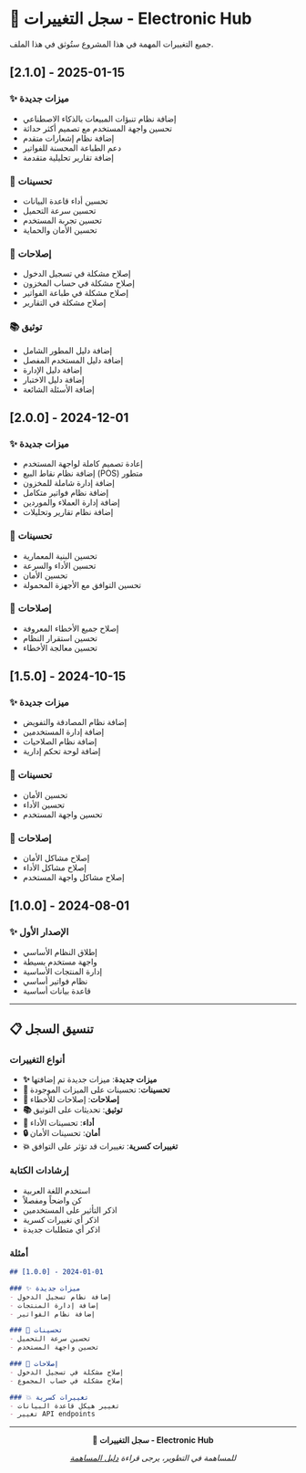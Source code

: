 # 📝 سجل التغييرات - Electronic Hub

جميع التغييرات المهمة في هذا المشروع ستُوثق في هذا الملف.

## [2.1.0] - 2025-01-15

### ✨ ميزات جديدة
- إضافة نظام تنبؤات المبيعات بالذكاء الاصطناعي
- تحسين واجهة المستخدم مع تصميم أكثر حداثة
- إضافة نظام إشعارات متقدم
- دعم الطباعة المحسنة للفواتير
- إضافة تقارير تحليلية متقدمة

### 🔧 تحسينات
- تحسين أداء قاعدة البيانات
- تحسين سرعة التحميل
- تحسين تجربة المستخدم
- تحسين الأمان والحماية

### 🐛 إصلاحات
- إصلاح مشكلة في تسجيل الدخول
- إصلاح مشكلة في حساب المخزون
- إصلاح مشكلة في طباعة الفواتير
- إصلاح مشكلة في التقارير

### 📚 توثيق
- إضافة دليل المطور الشامل
- إضافة دليل المستخدم المفصل
- إضافة دليل الإدارة
- إضافة دليل الاختبار
- إضافة الأسئلة الشائعة

## [2.0.0] - 2024-12-01

### ✨ ميزات جديدة
- إعادة تصميم كاملة لواجهة المستخدم
- إضافة نظام نقاط البيع (POS) متطور
- إضافة إدارة شاملة للمخزون
- إضافة نظام فواتير متكامل
- إضافة إدارة العملاء والموردين
- إضافة نظام تقارير وتحليلات

### 🔧 تحسينات
- تحسين البنية المعمارية
- تحسين الأداء والسرعة
- تحسين الأمان
- تحسين التوافق مع الأجهزة المحمولة

### 🐛 إصلاحات
- إصلاح جميع الأخطاء المعروفة
- تحسين استقرار النظام
- تحسين معالجة الأخطاء

## [1.5.0] - 2024-10-15

### ✨ ميزات جديدة
- إضافة نظام المصادقة والتفويض
- إضافة إدارة المستخدمين
- إضافة نظام الصلاحيات
- إضافة لوحة تحكم إدارية

### 🔧 تحسينات
- تحسين الأمان
- تحسين الأداء
- تحسين واجهة المستخدم

### 🐛 إصلاحات
- إصلاح مشاكل الأمان
- إصلاح مشاكل الأداء
- إصلاح مشاكل واجهة المستخدم

## [1.0.0] - 2024-08-01

### ✨ الإصدار الأول
- إطلاق النظام الأساسي
- واجهة مستخدم بسيطة
- إدارة المنتجات الأساسية
- نظام فواتير أساسي
- قاعدة بيانات أساسية

---

## 📋 تنسيق السجل

### أنواع التغييرات
- **✨ ميزات جديدة**: ميزات جديدة تم إضافتها
- **🔧 تحسينات**: تحسينات على الميزات الموجودة
- **🐛 إصلاحات**: إصلاحات للأخطاء
- **📚 توثيق**: تحديثات على التوثيق
- **🚀 أداء**: تحسينات الأداء
- **🔒 أمان**: تحسينات الأمان
- **💥 تغييرات كسرية**: تغييرات قد تؤثر على التوافق

### إرشادات الكتابة
- استخدم اللغة العربية
- كن واضحاً ومفصلاً
- اذكر التأثير على المستخدمين
- اذكر أي تغييرات كسرية
- اذكر أي متطلبات جديدة

### أمثلة
```markdown
## [1.0.0] - 2024-01-01

### ✨ ميزات جديدة
- إضافة نظام تسجيل الدخول
- إضافة إدارة المنتجات
- إضافة نظام الفواتير

### 🔧 تحسينات
- تحسين سرعة التحميل
- تحسين واجهة المستخدم

### 🐛 إصلاحات
- إصلاح مشكلة في تسجيل الدخول
- إصلاح مشكلة في حساب المجموع

### 💥 تغييرات كسرية
- تغيير هيكل قاعدة البيانات
- تغيير API endpoints
```

---

<div align="center">

**📝 سجل التغييرات - Electronic Hub**

*للمساهمة في التطوير، يرجى قراءة [دليل المساهمة](CONTRIBUTING.md)*

</div>


